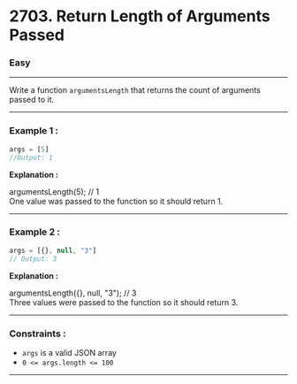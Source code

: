 # 2703. Return Length of Arguments Passed

### Easy

---

Write a function `argumentsLength` that returns the count of arguments passed to it.

---

### Example 1 :

```javascript
args = [5]
//Output: 1
```

**Explanation :**  

argumentsLength(5); // 1  
One value was passed to the function so it should return 1.

---

### Example 2 :

```javascript
args = [{}, null, "3"]
// Output: 3
```
**Explanation :**

argumentsLength({}, null, "3"); // 3  
Three values were passed to the function so it should return 3.

---

### Constraints :

- `args` is a valid JSON array
- `0 <= args.length <= 100`

---